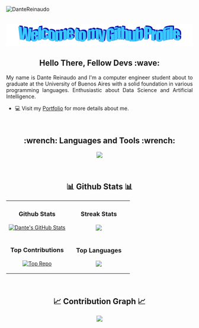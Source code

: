 <p align="left">
  <img src="https://komarev.com/ghpvc/?username=DanteReinaudo&label=Profile%20views&color=3ac9fd&style=for-the-badge&logo=star" alt="DanteReinaudo" style="padding-right:20px;" />
</p>
<br />
<div align="center">
  <img src="/images/welcome.png?raw=true" style="max-width: 100%;" alt="Welcome to my Github Profile" />
  <br />
</div>

<!--Start Intro--> 
<h2 align="center"> Hello There, Fellow Devs :wave: </h2>
<p align="justify">My name is Dante Reinaudo and I'm a computer engineer student about to graduate at the University of Buenos Aires with a solid foundation in various programming languages. Enthusiastic about Data Science and Artificial Intelligence.</p> 

- 💻 Visit my [Portfolio](https://dantereinaudo.github.io/) for more details about me.
<!--End Intro-->
<br />


<h2 align="center"> :wrench: Languages and Tools :wrench:</h2>
<p align="center">
<img width="500px"  src="https://skillicons.dev/icons?i=py,c,java,js,ts,rust,solidity,html,css,matlab,linux,react,nodejs,express,fastapi,postgres,mongo,firebase,git,docker,tensorflow,sklearn&perline=11"  />
</p>

<br />

<!--Github stats Table--> 
<h2 align="center"> 📊 Github Stats 📊</h2>

<table width="100%">
  <tr>
    <td width="50%">
      <h3 align="center"><strong>Github Stats</strong></h3>
      <p align="center">
        <a href="https://github.com/DanteReinaudo">
          <img align="center" src="https://github-readme-stats.vercel.app/api?username=DanteReinaudo&hide=contribs&show_icons=true&line_height=27&count_private=true&title_color=ffffff&text_color=c9cacc&icon_color=2bbc8a&bg_color=1d1f21" alt="Dante's GitHub Stats" />
        </a>
      </p>
    </td>
    <td width="50%">
      <h3 align="center"><strong>Streak Stats</strong></h3>
      <p align="center">
        <a href="https://github.com/DanteReinaudo">
          <img align="center" src="https://github-readme-streak-stats.herokuapp.com/?user=DanteReinaudo&theme=dark&count_private=true&bg_color=0d1116&title_color=ce09ec&text_color=a4aacb&icon_color=007ec"   />
        </a>
      </p>
    </td>
  </tr>
  <tr>
    <td width="50%">
      <h3 align="center"><strong>Top Contributions</strong></h3>
      <p align="center">
        <a href="https://github.com/DanteReinaudo">
          <img align="center" src="https://github-contributor-stats.vercel.app/api?username=DanteReinaudo&limit=3&theme=dark&show_owner=true&combine_all_yearly_contributions=true" alt="Top Repo" />
        </a>
      </p>
    </td>
    <td width="50%">
      <h3 align="center"><strong>Top Languages</strong></h3>
      <p align="center">
         <a href="https://github.com/DanteReinaudo">
          <img align="center" src="https://github-readme-stats.vercel.app/api/top-langs/?username=DanteReinaudo&title_color=ffffff&text_color=c9cacc&hide=assembly,html,css,jupyter%20notebook&icon_color=2bbc8a&bg_color=1d1f21&langs_count=3" /></a>
        </a>
      </p>
    </td>
  </tr>
</table>
<br />

<!--Contribution Graph-->
<h2 align="center"> 📈 Contribution Graph 📈</h2>
<div align="center">
    <img src="https://github-readme-activity-graph.vercel.app/graph?username=DanteReinaudo&bg_color=161616&color=fdfdfd&line=f18701&point=d95b0c&area=true&hide_border=false" border-radius="15">
</div>
 


